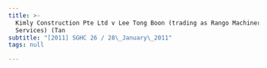 ```yaml
---
title: >-
  Kimly Construction Pte Ltd v Lee Tong Boon (trading as Rango Machinery
  Services) (Tan
subtitle: "[2011] SGHC 26 / 28\_January\_2011"
tags: null

---
```


